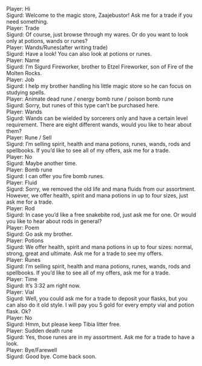 Player: Hi  
Sigurd: Welcome to the magic store, Zaajebustor! Ask me for a trade if you need something.  
Player: Trade  
Sigurd: Of course, just browse through my wares. Or do you want to look only at potions, wands or runes?  
Player: Wands/Runes(after writing trade)  
Sigurd: Have a look! You can also look at potions or runes.  
Player: Name  
Sigurd: I’m Sigurd Fireworker, brother to Etzel Fireworker, son of Fire of the Molten Rocks.  
Player: Job  
Sigurd: I help my brother handling his little magic store so he can focus on studying spells.  
Player: Animate dead rune / energy bomb rune / poison bomb rune  
Sigurd: Sorry, but runes of this type can’t be purchased here.  
Player: Wands  
Sigurd: Wands can be wielded by sorcerers only and have a certain level requirement. There are eight different wands, would you like to hear about them?  
Player: Rune / Sell  
Sigurd: I’m selling spirit, health and mana potions, runes, wands, rods and spellbooks. If you’d like to see all of my offers, ask me for a trade.  
Player: No  
Sigurd: Maybe another time.  
Player: Bomb rune  
Sigurd: I can offer you fire bomb runes.  
Player: Fluid  
Sigurd: Sorry, we removed the old life and mana fluids from our assortment. However, we offer health, spirit and mana potions in up to four sizes, just ask me for a trade.  
Player: Rod  
Sigurd: In case you’d like a free snakebite rod, just ask me for one. Or would you like to hear about rods in general?  
Player: Poem  
Sigurd: Go ask my brother.  
Player: Potions  
Sigurd: We offer health, spirit and mana potions in up to four sizes: normal, strong, great and ultimate. Ask me for a trade to see my offers.  
Player: Runes  
Sigurd: I’m selling spirit, health and mana potions, runes, wands, rods and spellbooks. If you’d like to see all of my offers, ask me for a trade.  
Player: Time  
Sigurd: It’s 3:32 am right now.  
Player: Vial  
Sigurd: Well, you could ask me for a trade to deposit your flasks, but you can also do it old style. I will pay you 5 gold for every empty vial and potion flask. Ok?  
Player: No  
Sigurd: Hmm, but please keep Tibia litter free.  
Player: Sudden death rune  
Sigurd: Yes, those runes are in my assortment. Ask me for a trade to have a look.  
Player: Bye/Farewell  
Sigurd: Good bye. Come back soon.  
